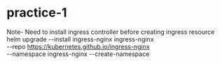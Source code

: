 # practice-1

Note- Need to install ingress controller before creating ingress resource
helm upgrade --install ingress-nginx ingress-nginx \
  --repo https://kubernetes.github.io/ingress-nginx \
  --namespace ingress-nginx --create-namespace
  